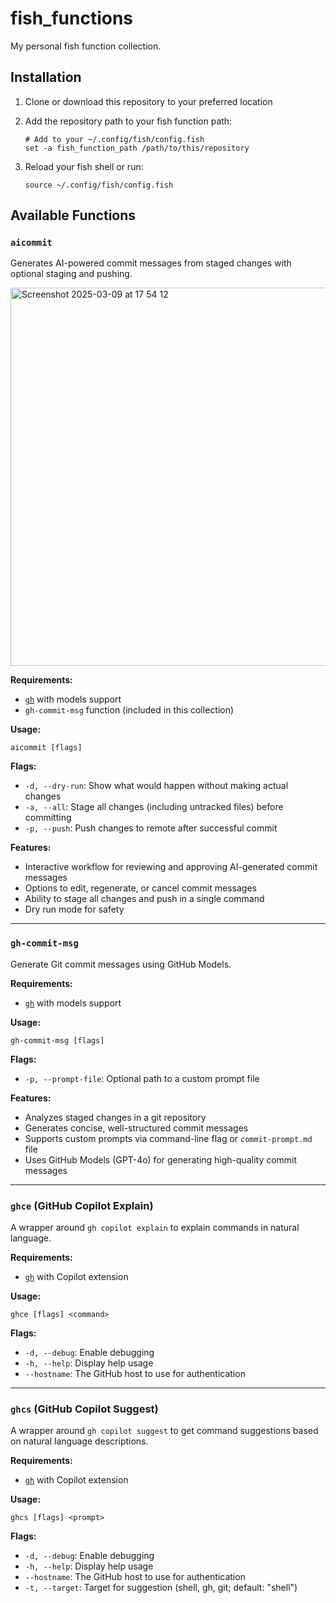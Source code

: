 # fish_functions

My personal fish function collection.

## Installation

1. Clone or download this repository to your preferred location
2. Add the repository path to your fish function path:

   ```fish
   # Add to your ~/.config/fish/config.fish
   set -a fish_function_path /path/to/this/repository
   ```

3. Reload your fish shell or run:

   ```fish
   source ~/.config/fish/config.fish
   ```

## Available Functions

### `aicommit`

Generates AI-powered commit messages from staged changes with optional staging and pushing.

<img width="605" alt="Screenshot 2025-03-09 at 17 54 12" src="https://github.com/user-attachments/assets/6fc4ae57-f034-46ae-8f30-cac6c856691d" />

**Requirements:**

- [`gh`](https://cli.github.com/) with models support
- `gh-commit-msg` function (included in this collection)

**Usage:**

```fish
aicommit [flags]
```

**Flags:**

- `-d, --dry-run`: Show what would happen without making actual changes
- `-a, --all`: Stage all changes (including untracked files) before committing
- `-p, --push`: Push changes to remote after successful commit

**Features:**

- Interactive workflow for reviewing and approving AI-generated commit messages
- Options to edit, regenerate, or cancel commit messages
- Ability to stage all changes and push in a single command
- Dry run mode for safety

---

### `gh-commit-msg`

Generate Git commit messages using GitHub Models.

**Requirements:**

- [`gh`](https://cli.github.com/) with models support

**Usage:**

```fish
gh-commit-msg [flags]
```

**Flags:**

- `-p, --prompt-file`: Optional path to a custom prompt file

**Features:**

- Analyzes staged changes in a git repository
- Generates concise, well-structured commit messages
- Supports custom prompts via command-line flag or `commit-prompt.md` file
- Uses GitHub Models (GPT-4o) for generating high-quality commit messages

---

### `ghce` (GitHub Copilot Explain)

A wrapper around `gh copilot explain` to explain commands in natural language.

**Requirements:**

- [`gh`](https://cli.github.com/) with Copilot extension

**Usage:**

```fish
ghce [flags] <command>
```

**Flags:**

- `-d, --debug`: Enable debugging
- `-h, --help`: Display help usage
- `--hostname`: The GitHub host to use for authentication

---

### `ghcs` (GitHub Copilot Suggest)

A wrapper around `gh copilot suggest` to get command suggestions based on natural language descriptions.

**Requirements:**

- [`gh`](https://cli.github.com/) with Copilot extension

**Usage:**

```fish
ghcs [flags] <prompt>
```

**Flags:**

- `-d, --debug`: Enable debugging
- `-h, --help`: Display help usage
- `--hostname`: The GitHub host to use for authentication
- `-t, --target`: Target for suggestion (shell, gh, git; default: "shell")
